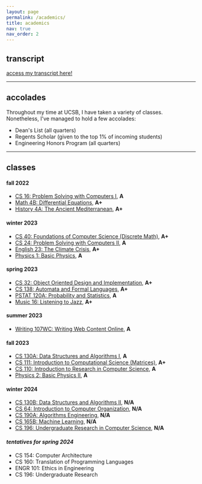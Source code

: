 ```yaml
---
layout: page
permalink: /academics/
title: academics
nav: true
nav_order: 2
---
```

## transcript
[access my transcript here!](/assets/pdf/wcorcoran-transcript-1.3.pdf)

---

## accolades
Throughout my time at UCSB, I have taken a variety of classes. Nonetheless, I've managed to hold a few accolades:
- Dean's List (all quarters)
- Regents Scholar (given to the top 1% of incoming students)
- Engineering Honors Program (all quarters)

---

## classes
#### **fall 2022**
- [CS 16: Problem Solving with Computers I](https://ucsb-cs16.github.io/), **A**
- [Math 4B: Differential Equations](https://www.math.ucsb.edu/sites/default/files/sitefiles/undergraduate/Outlines/MATH%204B%20Outline.pdf), **A+**
- [History 4A: The Ancient Mediterranean](https://www.history.ucsb.edu/course/the-ancient-mediterranean/), **A+**

#### **winter 2023**
- [CS 40: Foundations of Computer Science (Discrete Math)](https://sites.cs.ucsb.edu/~cappello/240Z/), **A+**
- [CS 24: Problem Solving with Computers II](https://ucsb-cs24.github.io/), **A**
- [English 23: The Climate Crisis](https://hiltner.english.ucsb.edu/index.php/syllabus/), **A+**
- [Physics 1: Basic Physics](https://my.sa.ucsb.edu/catalog/Current/CollegesDepartments/ls-intro/phys.aspx?DeptTab=Courses), **A**

#### **spring 2023**
- [CS 32: Object Oriented Design and Implementation](https://ucsb-cs32.github.io/), **A+**
- [CS 138: Automata and Formal Languages](https://cs.ucsb.edu/education/courses/course-descriptions/automata-and-formal-languages), **A+**
- [PSTAT 120A: Probability and Statistics](https://pstat120a.github.io/), **A**
- [Music 16: Listening to Jazz](https://my.sa.ucsb.edu/catalog/Current/collegesdepartments/ls-intro/music.aspx?DeptTab=Courses), **A+**

#### **summer 2023**
- [Writing 107WC: Writing Web Content Online](https://my.sa.ucsb.edu/catalog/current/CollegesDepartments/ls-intro/writ.aspx?DeptTab=Courses), **A**

#### **fall 2023**
- [CS 130A: Data Structures and Algorithms I](https://sites.cs.ucsb.edu/~vigoda/130A-Fall23/index.html), **A**
- [CS 111: Introduction to Computational Science (Matrices)](https://ucsb-cs111.github.io/), **A+**
- [CS 110: Introduction to Research in Computer Science](https://ersp.cs.ucsb.edu/), **A**
- [Physics 2: Basic Physics II](https://my.sa.ucsb.edu/catalog/Current/CollegesDepartments/ls-intro/phys.aspx?DeptTab=Courses), **A**

#### **winter 2024**
- [CS 130B: Data Structures and Algorithms II](https://sites.cs.ucsb.edu/~vigoda/130B-Winter24/index.html), **N/A**
- [CS 64: Introduction to Computer Organization](https://cs.ucsb.edu/education/courses/course-descriptions/computer-organization-and-logic-design), **N/A**
- [CS 190A: Algorithms Engineering](https://cs.ucsb.edu/index.php/education/courses/special-topics-seminars/special-topics-course/cmpsc-190a-algorithms-engineering-0), **N/A**
- [CS 165B: Machine Learning](https://sites.cs.ucsb.edu/~xyan/classes/CS165B-2023spring/syllabus.html), **N/A**
- [CS 196: Undergraduate Research in Computer Science](https://cs.ucsb.edu/education/courses/course-descriptions/undergraduate-research), **N/A**

#### *tentatives for spring 2024*
- CS 154: Computer Architecture
- CS 160: Translation of Programming Languages
- ENGR 101: Ethics in Engineering
- CS 196: Undergraduate Research
